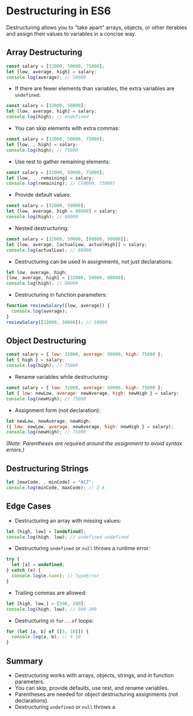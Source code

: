 # Destructuring in ES6

Destructuring allows you to "take apart" arrays, objects, or other iterables and assign their values to variables in a concise way.

## Array Destructuring

```js
const salary = [32000, 50000, 75000];
let [low, average, high] = salary;
console.log(average); // 50000
```

- If there are fewer elements than variables, the extra variables are `undefined`:

```js
const salary = [32000, 50000];
let [low, average, high] = salary;
console.log(high); // undefined
```

- You can skip elements with extra commas:

```js
const salary = [32000, 50000, 75000];
let [low, , high] = salary;
console.log(high); // 75000
```

- Use rest to gather remaining elements:

```js
const salary = [32000, 50000, 75000];
let [low, ...remaining] = salary;
console.log(remaining); // [50000, 75000]
```

- Provide default values:

```js
const salary = [32000, 50000];
let [low, average, high = 88000] = salary;
console.log(high); // 88000
```

- Nested destructuring:

```js
const salary = [32000, 50000, [88000, 99000]];
let [low, average, [actualLow, actualHigh]] = salary;
console.log(actualLow); // 88000
```

- Destructuring can be used in assignments, not just declarations:

```js
let low, average, high;
[low, average, high] = [32000, 50000, 88000];
console.log(high); // 88000
```

- Destructuring in function parameters:

```js
function reviewSalary([low, average]) {
  console.log(average);
}
reviewSalary([32000, 50000]); // 50000
```

## Object Destructuring

```js
const salary = { low: 32000, average: 50000, high: 75000 };
let { high } = salary;
console.log(high); // 75000
```

- Rename variables while destructuring:

```js
const salary = { low: 32000, average: 50000, high: 75000 };
let { low: newLow, average: newAverage, high: newHigh } = salary;
console.log(newHigh); // 75000
```

- Assignment form (not declaration):

```js
let newLow, newAverage, newHigh;
({ low: newLow, average: newAverage, high: newHigh } = salary);
console.log(newHigh); // 75000
```
*(Note: Parentheses are required around the assignment to avoid syntax errors.)*

## Destructuring Strings

```js
let [maxCode, , minCode] = "ACZ";
console.log(minCode, maxCode); // Z A
```

## Edge Cases

- Destructuring an array with missing values:

```js
let [high, low] = [undefined];
console.log(high, low); // undefined undefined
```

- Destructuring `undefined` or `null` throws a runtime error:

```js
try {
  let [a] = undefined;
} catch (e) {
  console.log(e.name); // TypeError
}
```

- Trailing commas are allowed:

```js
let [high, low,] = [500, 200];
console.log(high, low); // 500 200
```

- Destructuring in `for...of` loops:

```js
for (let [a, b] of [[5, 10]]) {
  console.log(a, b); // 5 10
}
```

## Summary

- Destructuring works with arrays, objects, strings, and in function parameters.
- You can skip, provide defaults, use rest, and rename variables.
- Parentheses are needed for object destructuring assignments (not declarations).
- Destructuring `undefined` or `null` throws a